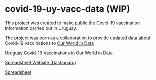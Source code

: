# covid-19-uy-vacc-data (WIP)
This project was created to make public the Covid-19 vaccination information carried out in Uruguay.

The project was born as a collaboration to provide updated data about Covid-19 vaccinations to [Our World in Data](https://ourworldindata.org/)

[Uruguay Covid-19 Vaccinations in Our World in Data](https://ourworldindata.org/covid-vaccinations?country=~URY)

[Spreadsheet Website (Dashboard)](https://docs.google.com/spreadsheets/d/e/2PACX-1vRSB3_JCKkvYQkgEwYW0PkzMJDovwvMwX28B5ainGuDirimi6n4n1nryc0Pbb0fHCfsZVYAnqobgP8D/pubhtml?widget=true&headers=false&chrome=false)

[Spreadsheet](https://docs.google.com/spreadsheets/d/1ktfI1cEm-VyvRbiFkXvzTixrDrCG-85Et9Clz69QBp8/edit?usp=sharing)


